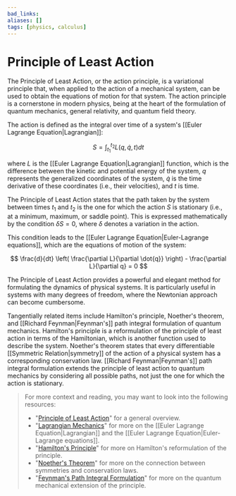 ```yaml
---
bad_links: 
aliases: []
tags: [physics, calculus]
---
```

# Principle of Least Action

The Principle of Least Action, or the action principle, is a variational principle that, when applied to the action of a mechanical system, can be used to obtain the equations of motion for that system. The action principle is a cornerstone in modern physics, being at the heart of the formulation of quantum mechanics, general relativity, and quantum field theory.

The action is defined as the integral over time of a system's [[Euler Lagrange Equation|Lagrangian]]:

$$
S = \int_{t_1}^{t_2} L(q, \dot{q}, t) dt
$$

where $L$ is the [[Euler Lagrange Equation|Lagrangian]] function, which is the difference between the kinetic and potential energy of the system, $q$ represents the generalized coordinates of the system, $\dot{q}$ is the time derivative of these coordinates (i.e., their velocities), and $t$ is time.

The Principle of Least Action states that the path taken by the system between times $t_1$ and $t_2$ is the one for which the action $S$ is stationary (i.e., at a minimum, maximum, or saddle point). This is expressed mathematically by the condition $\delta S = 0$, where $\delta$ denotes a variation in the action.

This condition leads to the [[Euler Lagrange Equation|Euler-Lagrange equations]], which are the equations of motion of the system:

$$
\frac{d}{dt} \left( \frac{\partial L}{\partial \dot{q}} \right) - \frac{\partial L}{\partial q} = 0
$$

The Principle of Least Action provides a powerful and elegant method for formulating the dynamics of physical systems. It is particularly useful in systems with many degrees of freedom, where the Newtonian approach can become cumbersome.

Tangentially related items include Hamilton's principle, Noether's theorem, and [[Richard Feynman|Feynman's]] path integral formulation of quantum mechanics. Hamilton's principle is a reformulation of the principle of least action in terms of the Hamiltonian, which is another function used to describe the system. Noether's theorem states that every differentiable [[Symmetric Relation|symmetry]] of the action of a physical system has a corresponding conservation law. [[Richard Feynman|Feynman's]] path integral formulation extends the principle of least action to quantum mechanics by considering all possible paths, not just the one for which the action is stationary.

> For more context and reading, you may want to look into the following resources:
> - "[Principle of Least Action](https://www.google.com/search?q=Principle+of+Least+Action)" for a general overview.
> - "[Lagrangian Mechanics](https://www.google.com/search?q=Lagrangian+Mechanics)" for more on the [[Euler Lagrange Equation|Lagrangian]] and the [[Euler Lagrange Equation|Euler-Lagrange equations]].
> - "[Hamilton's Principle](https://www.google.com/search?q=Hamilton%27s+Principle)" for more on Hamilton's reformulation of the principle.
> - "[Noether's Theorem](https://www.google.com/search?q=Noether%27s+Theorem)" for more on the connection between symmetries and conservation laws.
> - "[Feynman's Path Integral Formulation](https://www.google.com/search?q=Feynman%27s+Path+Integral+Formulation)" for more on the quantum mechanical extension of the principle.